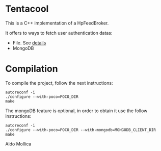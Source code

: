 Tentacool
=========

This is a C++ implementation of a HpFeedBroker.

It offers to ways to fetch user authentication datas: 
 - File. See [details](docs/file.md)
 - MongoDB

Compilation
===========

To compile the project, follow the next instructions:

	autoreconf -i
    ./configure --with-poco=POCO_DIR
    make

The mongoDB feature is optional, in order to obtain it use the follow instructions:

	autoreconf -i
    ./configure --with-poco=POCO_DIR --with-mongodb=MONGODB_CLIENT_DIR
    make

Aldo Mollica

